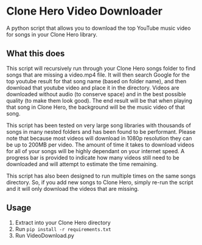 Clone Hero Video Downloader
===========
A python script that allows you to download the top YouTube music video for songs in your Clone Hero library.


What this does
-------
This script will recursively run through your Clone Hero songs folder to find songs that are missing a video.mp4 file.  It will then search Google for the top youtube result for that song name (based on folder name), and then download that youtube video and place it in the directory.  Videos are downloaded without audio (to conserve space) and in the best possible quality (to make them look good).  The end result will be that when playing that song in Clone Hero, the background will be the music video of that song.

This script has been tested on very large song libraries with thousands of songs in many nested folders and has been found to be performant.  Please note that because most videos will download in 1080p resolution they can be up to 200MB per video.  The amount of time it takes to download videos for all of your songs will be highly dependant on your internet speed.  A progress bar is provided to indicate how many videos still need to be downloaded and will attempt to estimate the time remaining.

This script has also been designed to run multiple times on the same songs directory.  So, if you add new songs to Clone Hero, simply re-run the script and it will only download the videos that are missing.


Usage
-------
1. Extract into your Clone Hero directory
2. Run `pip install -r requirements.txt`
3. Run VideoDownload.py
